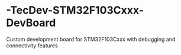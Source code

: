# -TecDev-STM32F103Cxxx-DevBoard
Custom development board for STM32F103Cxxx with debugging and connectivity features

